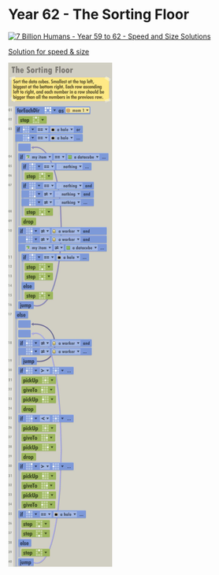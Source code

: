 # Year 62 - The Sorting Floor

[![7 Billion Humans - Year 59 to 62 - Speed and Size Solutions](https://img.youtube.com/vi/gSDUI1Xwo64/0.jpg)](https://www.youtube.com/watch?v=gSDUI1Xwo64&t=541s)

[Solution for speed & size](solution.txt)

![Solution for speed & size](solution.JPEG "Year 62")
